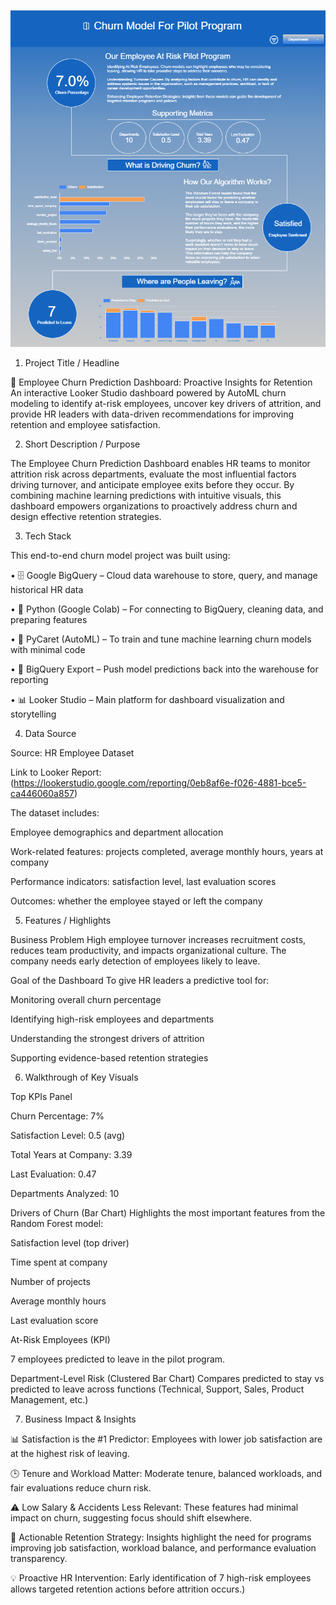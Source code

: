 ![preview](https://github.com/d28006/HR-Analytics/blob/main/Snapshot%20of%20Dashboard.PNG)

1. Project Title / Headline

👥 Employee Churn Prediction Dashboard: Proactive Insights for Retention
An interactive Looker Studio dashboard powered by AutoML churn modeling to identify at-risk employees, uncover key drivers of attrition, and provide HR leaders with data-driven recommendations for improving retention and employee satisfaction.

2. Short Description / Purpose

The Employee Churn Prediction Dashboard enables HR teams to monitor attrition risk across departments, evaluate the most influential factors driving turnover, and anticipate employee exits before they occur. By combining machine learning predictions with intuitive visuals, this dashboard empowers organizations to proactively address churn and design effective retention strategies.

3. Tech Stack

This end-to-end churn model project was built using:

• 🗄 Google BigQuery – Cloud data warehouse to store, query, and manage historical HR data

• 🐍 Python (Google Colab) – For connecting to BigQuery, cleaning data, and preparing features

• 🤖 PyCaret (AutoML) – To train and tune machine learning churn models with minimal code

• 🔄 BigQuery Export – Push model predictions back into the warehouse for reporting

• 📊 Looker Studio – Main platform for dashboard visualization and storytelling


4. Data Source

Source: HR Employee Dataset 

Link to Looker Report:
(https://lookerstudio.google.com/reporting/0eb8af6e-f026-4881-bce5-ca446060a857)

The dataset includes:

Employee demographics and department allocation

Work-related features: projects completed, average monthly hours, years at company

Performance indicators: satisfaction level, last evaluation scores

Outcomes: whether the employee stayed or left the company

5. Features / Highlights

Business Problem
High employee turnover increases recruitment costs, reduces team productivity, and impacts organizational culture. The company needs early detection of employees likely to leave.

Goal of the Dashboard
To give HR leaders a predictive tool for:

Monitoring overall churn percentage

Identifying high-risk employees and departments

Understanding the strongest drivers of attrition

Supporting evidence-based retention strategies

6. Walkthrough of Key Visuals

Top KPIs Panel

Churn Percentage: 7%

Satisfaction Level: 0.5 (avg)

Total Years at Company: 3.39

Last Evaluation: 0.47

Departments Analyzed: 10

Drivers of Churn (Bar Chart)
Highlights the most important features from the Random Forest model:

Satisfaction level (top driver)

Time spent at company

Number of projects

Average monthly hours

Last evaluation score

At-Risk Employees (KPI)

7 employees predicted to leave in the pilot program.

Department-Level Risk (Clustered Bar Chart)
Compares predicted to stay vs predicted to leave across functions (Technical, Support, Sales, Product Management, etc.)

7. Business Impact & Insights

📊 Satisfaction is the #1 Predictor: Employees with lower job satisfaction are at the highest risk of leaving.

🕒 Tenure and Workload Matter: Moderate tenure, balanced workloads, and fair evaluations reduce churn risk.

⚠️ Low Salary & Accidents Less Relevant: These features had minimal impact on churn, suggesting focus should shift elsewhere.

🎯 Actionable Retention Strategy: Insights highlight the need for programs improving job satisfaction, workload balance, and performance evaluation transparency.

💡 Proactive HR Intervention: Early identification of 7 high-risk employees allows targeted retention actions before attrition occurs.)
